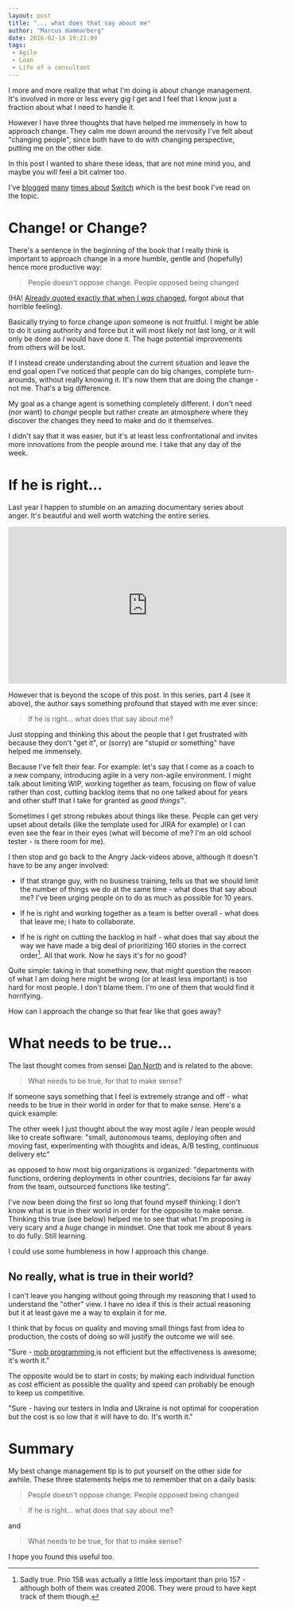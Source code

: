 ```yaml
---
layout: post
title: "... what does that say about me"
author: "Marcus Hammarberg"
date: 2016-02-14 19:21:09
tags:
 - Agile
 - Lean
 - Life of a consultant
---
```


I more and more realize that what I'm doing is about change management. It's involved in more or less every gig I get and I feel that I know just a fraction about what I need to handle it. 

However I have three thoughts that have helped me immensely in how to approach change. They calm me down around the nervosity I've felt about "changing people", since both have to do with changing perspective, putting me on the other side. 

In this post I wanted to share these ideas, that are not mine mind you, and maybe you will feel a bit calmer too. 

<!-- excerpt-end -->
I've [blogged](http://www.marcusoft.net/2012/09/applying-switch-framework-to-meetings.html) [many](http://www.marcusoft.net/2012/09/applying-switch-framework-to-meetings_6992.html) [times about](http://www.marcusoft.net/2015/10/changes-reasons-or-the-opposite.html) [Switch](http://heathbrothers.com/books/switch/) which is the best book I've read on the topic. 

# Change! or Change?

There's a sentence in the beginning of the book that I really think is important to approach change in a more humble, gentle and (hopefully) hence more productive way: 

<blockquote>People doesn't oppose change. People opposed being changed</blockquote>

(HA! [Already quoted exactly that when I *was* changed](http://www.marcusoft.net/2015/10/changes-reasons-or-the-opposite.html), forgot about that horrible feeling). 

Basically trying to force change *upon* someone is not fruitful. I might be able to do it using authority and force but it will most likely not last long, or it will only be done as *I* would have done it. The huge potential improvements from others will be lost. 

If I instead create understanding about the current situation and leave the end goal open I've noticed that people can do big changes, complete turn-arounds, without really knowing it. It's now them that are doing the change - not me. That's a big difference. 

My goal as a change agent is something completely different. I don't need (nor want) to *change* people but rather create an atmosphere where they discover the changes they need to make and do it themselves. 

I didn't say that it was easier, but it's at least less confrontational and invites more innovations from the people around me. I take that any day of the week. 

# If he is right...
Last year I happen to stumble on an amazing documentary series about anger. It's beautiful and well worth watching the entire series. 

<iframe width="560" height="315" src="https://www.youtube.com/embed/c6TrKkkVEhs?list=PLJA_jUddXvY62dhVThbeegLPpvQlR4CjF" frameborder="0" allowfullscreen></iframe>

However that is beyond the scope of this post. In this series, part 4 (see it above), the author says something profound that stayed with me ever since: 

<blockquote>If he is right... what does that say about me?</blockquote>

Just stopping and thinking this about the people that I get frustrated with because they don't "get it", or (sorry) are "stupid or something" have helped me immensely. 

Because I've felt their fear. For example: let's say that I come as a coach to a new company, introducing agile in a very non-agile environment. I might talk about limiting WIP, working together as team, focusing on flow of value rather than cost, cutting backlog items that no one talked about for years and other stuff that I take for granted as *good things*&trade;.

Sometimes I get strong rebukes about things like these. People can get very upset about details (like the template used for JIRA for example) or I can even see the fear in their eyes (what will become of me? I'm an old school tester - is there room for me). 

I then stop and go back to the Angry Jack-videos above, although it doesn't have to be any anger involved: 

* If that strange guy, with no business training, tells us that we should limit the number of things we do at the same time - what does that say about me? I've been urging people on to do as much as possible for 10 years. 

* If he is right and working together as a team is better overall - what does that leave me; i hate to collaborate.

* If he is right on cutting the backlog in half - what does that say about the way we have made a big deal of prioritizing 160 stories in the correct order[^1]. All that work. Now he says it's for no good? 

Quite simple: taking in that something new, that might question the reason of what I am doing here might be wrong (or at least less important) is too hard for most people. I don't blame them. I'm one of them that would find it horrifying. 

How can I approach the change so that fear like that goes away? 

# What needs to be true... 
The last thought comes from sensei [Dan North](http://dannorth.net/) and is related to the above: 

<blockquote>What needs to be true, for that to make sense?</blockquote>

If someone says something that I feel is extremely strange and off - what needs to be true in their world in order for that to make sense. Here's a quick example:

The other week I just thought about the way most agile / lean people would like to create software: "small, autonomous teams, deploying often and moving fast, experimenting with thoughts and ideas, A/B testing, continuous delivery etc" 

as opposed to how most big organizations is organized: "departments with functions, ordering deployments in other countries, decisions far far away from the team, outsourced functions like testing". 

I've now been doing the first so long that found myself thinking: I don't know what is true in their world in order for the opposite to make sense. Thinking this true (see below) helped me to see that what I'm proposing is very scary and a *huge* change in mindset. One that took me about 8 years to do fully. Still learning. 

I could use some humbleness in how I approach this change.

## No really, what is true in their world? 
I can't leave you hanging without going through my reasoning that I used to understand the "other" view. I have no idea if this is their actual reasoning but it at least gave me a way to explain it for me. 

I think that by focus on quality and moving small things fast from idea to production, the costs of doing so will justify the outcome we will see. 

"Sure - [mob programming ](http://codebetter.com/marcushammarberg/2013/08/06/mob-programming/)is not efficient but the effectiveness is awesome; it's worth it."

The opposite would be to start in costs; by making each individual function as cost efficient as possible the quality and speed can probably be enough to keep us competitive. 

"Sure - having our testers in India and Ukraine is not optimal for cooperation but the cost is so low that it will have to do. It's worth it."

# Summary
My best change management tip is to put yourself on the other side for awhile. These three statements helps me to remember that on a daily basis: 

<blockquote>People doesn't oppose change. People opposed being changed</blockquote>

<blockquote>If he is right... what does that say about me?</blockquote>

and 

<blockquote>What needs to be true, for that to make sense?</blockquote>

I hope you found this useful too. 

 [^1]: Sadly true. Prio 158 was actually a little less important than prio 157 - although both of them was created 2006. They were proud to have kept track of them though. 